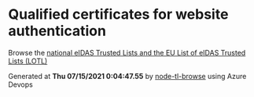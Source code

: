 # Qualified certificates for website authentication 
 Browse the [national eIDAS Trusted Lists and the EU List of eIDAS Trusted Lists (LOTL)](https://webgate.ec.europa.eu/tl-browser/#/) 
 
 
Generated at **Thu 07/15/2021  0:04:47.55** by [node-tl-browse](https://github.com/ymedlop/node-tl-browser) using Azure Devops 
